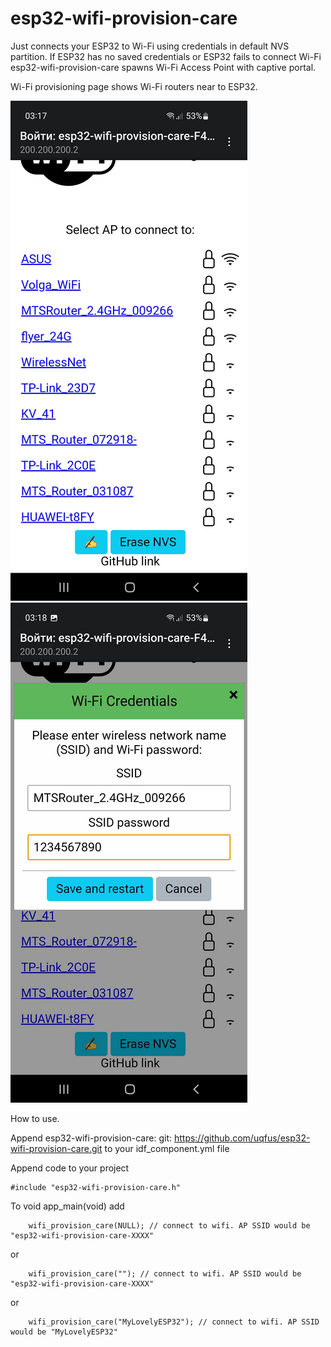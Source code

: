 # esp32-wifi-provision-care

Just connects your ESP32 to Wi-Fi using credentials in default NVS partition.
If ESP32 has no saved credentials or ESP32 fails to connect Wi-Fi
esp32-wifi-provision-care spawns Wi-Fi Access Point with captive portal.

Wi-Fi provisioning page shows Wi-Fi routers near to ESP32.

![1](assets/img1.png) ![2](assets/img2.png)

How to use.

Append
  esp32-wifi-provision-care:
    git: https://github.com/uqfus/esp32-wifi-provision-care.git
to your idf_component.yml file

Append code to your project
```
#include "esp32-wifi-provision-care.h"
```

To void app_main(void) add
```
    wifi_provision_care(NULL); // connect to wifi. AP SSID would be "esp32-wifi-provision-care-XXXX"
```
or
```
    wifi_provision_care(""); // connect to wifi. AP SSID would be "esp32-wifi-provision-care-XXXX"
```
or
```
    wifi_provision_care("MyLovelyESP32"); // connect to wifi. AP SSID would be "MyLovelyESP32"
```